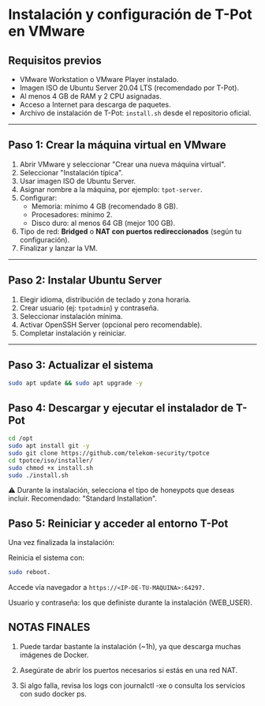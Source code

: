 # Instalación y configuración de T-Pot en VMware

## Requisitos previos

- VMware Workstation o VMware Player instalado.
- Imagen ISO de Ubuntu Server 20.04 LTS (recomendado por T-Pot).
- Al menos 4 GB de RAM y 2 CPU asignadas.
- Acceso a Internet para descarga de paquetes.
- Archivo de instalación de T-Pot: `install.sh` desde el repositorio oficial.

---

## Paso 1: Crear la máquina virtual en VMware

1. Abrir VMware y seleccionar "Crear una nueva máquina virtual".
2. Seleccionar "Instalación típica".
3. Usar imagen ISO de Ubuntu Server.
4. Asignar nombre a la máquina, por ejemplo: `tpot-server`.
5. Configurar:
   - Memoria: mínimo 4 GB (recomendado 8 GB).
   - Procesadores: mínimo 2.
   - Disco duro: al menos 64 GB (mejor 100 GB).
6. Tipo de red: **Bridged** o **NAT con puertos redireccionados** (según tu configuración).
7. Finalizar y lanzar la VM.

---

## Paso 2: Instalar Ubuntu Server

1. Elegir idioma, distribución de teclado y zona horaria.
2. Crear usuario (ej: `tpotadmin`) y contraseña.
3. Seleccionar instalación mínima.
4. Activar OpenSSH Server (opcional pero recomendable).
5. Completar instalación y reiniciar.

---

## Paso 3: Actualizar el sistema

```bash
sudo apt update && sudo apt upgrade -y
```

## Paso 4: Descargar y ejecutar el instalador de T-Pot

```bash
cd /opt
sudo apt install git -y
sudo git clone https://github.com/telekom-security/tpotce
cd tpotce/iso/installer/
sudo chmod +x install.sh
sudo ./install.sh
```


⚠️ Durante la instalación, selecciona el tipo de honeypots que deseas incluir. Recomendado: "Standard Installation".

## Paso 5: Reiniciar y acceder al entorno T-Pot

Una vez finalizada la instalación:

Reinicia el sistema con:
```bash
sudo reboot.
```

Accede vía navegador a `https://<IP-DE-TU-MAQUINA>:64297.`

Usuario y contraseña: los que definiste durante la instalación (WEB_USER).


NOTAS FINALES
-------------
1. Puede tardar bastante la instalación (~1h), ya que descarga muchas imágenes de Docker.

2. Asegúrate de abrir los puertos necesarios si estás en una red NAT.

3. Si algo falla, revisa los logs con journalctl -xe o consulta los servicios con sudo docker ps.
